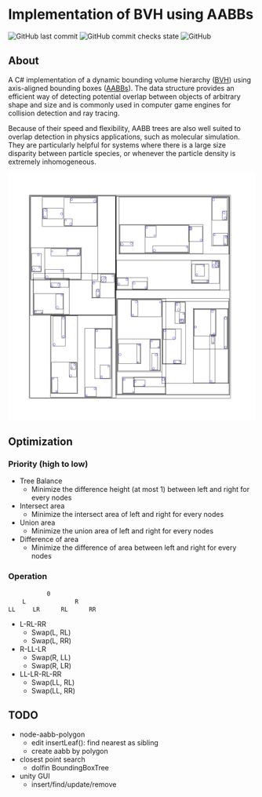 # Implementation of BVH using AABBs

![GitHub last commit](https://img.shields.io/github/last-commit/jasonisgod/BVH) 
![GitHub commit checks state](https://img.shields.io/github/checks-status/jasonisgod/BVH/master) 
![GitHub](https://img.shields.io/github/license/jasonisgod/BVH) 

## About
A C# implementation of a dynamic bounding volume hierarchy
([BVH](https://en.wikipedia.org/wiki/Bounding_volume_hierarchy)) using
axis-aligned bounding boxes ([AABBs](https://en.wikipedia.org/wiki/Minimum_bounding_box)).
The data structure provides an efficient way of detecting potential overlap
between objects of arbitrary shape and size and is commonly used in
computer game engines for collision detection and ray tracing.

Because of their speed and flexibility, AABB trees are also well suited
to overlap detection in physics applications, such as molecular simulation.
They are particularly helpful for systems where there is a large size disparity
between particle species, or whenever the particle density is extremely
inhomogeneous.

![Alt text](README.png?raw=true "Title")

## Optimization


### Priority (high to low)
- Tree Balance
	- Minimize the difference height (at most 1) between left and right for every nodes
- Intersect area
	- Minimize the intersect area of left and right for every nodes
- Union area
	- Minimize the union area of left and right for every nodes
- Difference of area
	- Minimize the difference of area between left and right for every nodes

### Operation

```
           0
    L              R
LL     LR      RL      RR
```

- L-RL-RR
	- Swap(L, RL)
	- Swap(L, RR)
- R-LL-LR
	- Swap(R, LL)
	- Swap(R, LR)
- LL-LR-RL-RR
	- Swap(LL, RL)
	- Swap(LL, RR)

## TODO
- node-aabb-polygon
    - edit insertLeaf(): find nearest as sibling
    - create aabb by polygon
- closest point search
    - dolfin BoundingBoxTree
- unity GUI
    - insert/find/update/remove
